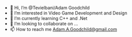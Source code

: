 - 👋 Hi, I’m @Tevielbani/Adam Goodchild
- 👀 I’m interested in Video Game Development and Design
- 🌱 I’m currently learning C++ and .Net
- 💞️ I’m looking to collaborate on ...
- 📫 How to reach me Adam.A.Goodchild@gmail.com

<!---
Tevielbani/Tevielbani is a ✨ special ✨ repository because its `README.md` (this file) appears on your GitHub profile.
You can click the Preview link to take a look at your changes.
--->
